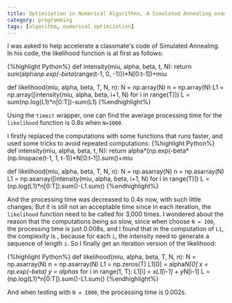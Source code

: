 ```yaml
---
title: Optimization in Numerical Algorithms, A Simulated Annealing example
category: programming
tags: [algorithm, numerical optimization]
---
```



I was asked to help accelerate a classmate's code of Simulated Annealing. In his code, the likelihood function is at first as follows:

{%highlight Python%}
def intensity(miu, alpha, beta, t, N):
	return sum(alpha*np.exp(-beta*(range(t-1, 0, -1)))*N[0:t-1])+miu

def likelihood(miu, alpha, beta, T, N, n):
	N = np.array(N)
	n = np.array(N)
	L1 = np.array([intensity(miu, alpha, beta, i+1, N) for i in range(T)])
	L = sum(np.log(L1)*n[0:T])-sum(L1)
{%endhighlight%}

Using the `timeit` wrapper, one can find the average processing time for the `likelihood` function is 0.8s when `N=1000`.  

I firstly replaced the computations with some functions that runs faster, and used some tricks to avoid repeated computations:
{%highlight Python%}
def intensity(miu, alpha, beta, t, N):
	return alpha*(np.exp(-beta*(np.linspace(t-1, 1, t-1))*N[0:t-1]).sum()+miu

def likelihood(miu, alpha, beta, T, N, n):
	N = np.asarray(N)
	n = np.asarray(N)
	L1 = np.asarray([intensity(miu, alpha, beta, i+1, N) for i in range(T)])
	L = (np.log(L1)*n[0:T]).sum()-L1.sum()
{%endhighlight%}

And the processing time was decreased to 0.4s now, with such little changes; But it is still not an acceptable time since in each iteration, the `likelihood` function need to be called for 3,000 times.
I wondered about the reason that the computations being so slow, since when choose `N = 100`, the processing time is just 0.008s, and I found that in the computation of `L1`, the complexity is <script type="text/javascript" src="http://cdn.mathjax.org/mathjax/latest/MathJax.js?config=default">\\(O(n^2)\\)</script>, because for each `i`, the intensity need to generate a sequence of length `i`.
So I finally get an iteration version of the likelihood:
<script type="text/javascript" src="http://cdn.mathjax.org/mathjax/latest/MathJax.js?config=default">
$$
x_(t+1) = x_(t)*e^{-\beta} + \alpha*e^{-\beta}*N[t]
$$
</script>
{%highlight Python%}
def likelihood(miu, alpha, beta, T, N, n):
	N = np.asarray(N)
	n = np.asarray(N)
	L1 = np.zeros(T)
	L1[0] = alpha*N[0]
	x = np.exp(-beta)
	y = alpha*x
	for i in range(1, T):
		L1[i] = x*L1[i-1] + y*N[i-1]
	L = (np.log(L1)*n[0:T]).sum()-L1.sum()
{%endhighlight%}

And when testing with `N = 1000`, the processing time is 0.002s.
